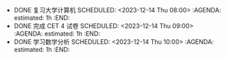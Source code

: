 - DONE 复习大学计算机
  SCHEDULED: <2023-12-14 Thu 08:00>
  :AGENDA:
  estimated: 1h
  :END:
- DONE 完成 CET 4 试卷
  SCHEDULED: <2023-12-14 Thu 09:00>
  :AGENDA:
  estimated: 1h
  :END:
- DONE 学习数学分析
  SCHEDULED: <2023-12-14 Thu 10:00>
  :AGENDA:
  estimated: 1h
  :END: